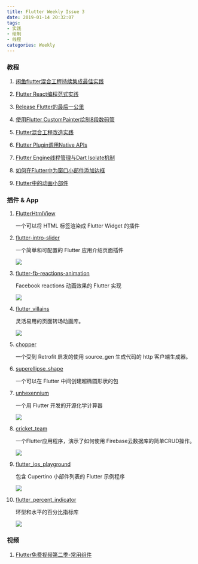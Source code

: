 ```yaml
---
title: Flutter Weekly Issue 3
date: 2019-01-14 20:32:07
tags: 
- 实践
- 绘制
- 线程
categories: Weekly
---
```


### 教程

1. [闲鱼flutter混合工程持续集成最佳实践](https://www.yuque.com/xytech/flutter/pfoy9x)

1. [Flutter React编程范式实践](https://www.yuque.com/xytech/flutter/daa2a5)

1. [Release Flutter的最后一公里](https://www.yuque.com/xytech/flutter/bmafy2)

1. [使用Flutter CustomPainter绘制8段数码管](https://juejin.im/post/5c27366af265da615a41e681)

1. [Flutter混合工程改造实践](https://www.yuque.com/xytech/flutter/tp88v4)

1. [Flutter Plugin调用Native APIs](https://www.yuque.com/xytech/flutter/agwvd2)

1. [Flutter Engine线程管理与Dart Isolate机制](https://www.yuque.com/xytech/flutter/kwoww1)

1. [如何在Flutter中为窗口小部件添加边框](https://medium.com/@studymongolian/adding-a-border-to-a-widget-in-flutter-d387bc5d7cff)

1. [Flutter中的动画小部件](https://hackernoon.com/animating-widgets-in-flutter-413882881e98)

### 插件 & App

1. [FlutterHtmlView](https://github.com/PonnamKarthik/FlutterHtmlView)

	一个可以将 HTML 标签渲染成 Flutter Widget 的插件

1. [flutter-intro-slider](https://github.com/duytq94/flutter-intro-slider)

	一个简单和可配置的 Flutter 应用介绍页面插件
	
	![](https://ws1.sinaimg.cn/large/006tNc79ly1g2ia6mpmhsg308c0eu1e9.gif)

1. [flutter-fb-reactions-animation](https://github.com/duytq94/flutter-fb-reactions-animation)

	Facebook reactions 动画效果的 Flutter 实现

	![](https://ws1.sinaimg.cn/large/006tNc79ly1g2ia6or4ssg30go0tnqv5.gif)

1. [flutter_villains](https://github.com/Norbert515/flutter_villains)

	灵活易用的页面转场动画库。

	![](https://ws1.sinaimg.cn/large/006tNc79ly1g2ia6payvbg308c0ed0v9.gif)

1. [chopper](https://github.com/lejard-h/chopper)

	一个受到 Retrofit 启发的使用 source_gen 生成代码的 http 客户端生成器。

1. [superellipse_shape](https://github.com/Salby/superellipse_shape)

	一个可以在 Flutter 中间创建超椭圆形状的包

1. [unhexennium](https://github.com/Mapioi/unhexennium)
	
	一个用 Flutter 开发的开源化学计算器
	
	![](https://ws4.sinaimg.cn/large/006tNc79ly1g2ia6qblpjj30cz07i0sw.jpg)

1. [cricket_team](https://github.com/ibhavikmakwana/cricket_team)

	一个Flutter应用程序，演示了如何使用 Firebase云数据库的简单CRUD操作。
	
	![](https://ws4.sinaimg.cn/large/006tNc79ly1g2ia6rm3stj30cv07ijrg.jpg)

1. [flutter_ios_playground](https://github.com/ibhavikmakwana/flutter_ios_playground)

	包含 Cupertino 小部件列表的 Flutter 示例程序

	![](https://ws1.sinaimg.cn/large/006tNc79ly1g2ia6t66fgg30go0tnqi0.gif)

1. [flutter_percent_indicator](https://github.com/diegoveloper/flutter_percent_indicator)

	环型和水平的百分比指标库

	![](https://ws3.sinaimg.cn/large/006tNc79ly1g2ia6tvbijj308x07ijre.jpg)

### 视频

1. [Flutter免费视频第二季-常用组件](http://jspang.com/post/flutter2.html)